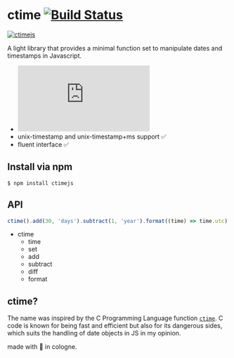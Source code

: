 # ctime [![Build Status](https://travis-ci.org/cckrause/ctime.svg?branch=master)](https://travis-ci.org/cckrause/ctime)

[![ctimejs](https://saucelabs.com/browser-matrix/cckrause.svg)](https://saucelabs.com/u/cckrause)

A light library that provides a minimal function set to manipulate dates and timestamps in Javascript.

<!-- * 133bytes (ES6 function set) 🤩 -->
* [![gzip size](http://img.badgesize.io/https://unpkg.com/ctimejs/dist/ctime.min.js?compression=gzip)](https://unpkg.com/ctimejs/dist/ctime.min.js)
* unix-timestamp and unix-timestamp+ms support ✅
* fluent interface ✅
<!-- * immutable (ctime fluent interface is not right now)  -->

## Install via npm

```
$ npm install ctimejs
```

## API

```js
ctime().add(30, 'days').subtract(1, 'year').format((time) => time.utc)
```

- ctime
    - time
    - set
    - add
    - subtract
    - diff
    - format

<!-- ## ES6 Module

- date
- time
- set
- add
- subtract
- format

```js
import {date, time, format} from 'ctime';

// now time
time() // 1543826404199 (2018-12-03T08:40:04.199Z)

// init with unix
date(534236400) // native date object

// init with unix+ms
date(534236400000) // native date object

// Man takes first steps on the Moon
format(-14159040, (date) => date.utc) // "1969-07-21T02:56:00.000Z"
``` -->

## ctime?
The name was inspired by the C Programming Language function [`ctime`](https://en.wikipedia.org/wiki/C_date_and_time_functions "Wikipedia C Date and Time Functions"). C code is known for being fast and efficient but also for its dangerous sides, which suits the handling of date objects in JS in my opinion.

made with 💙 in cologne.

